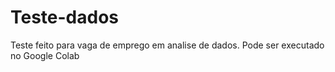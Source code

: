 # Teste-dados

Teste feito para vaga de emprego em analise de dados.
Pode ser executado no Google Colab
